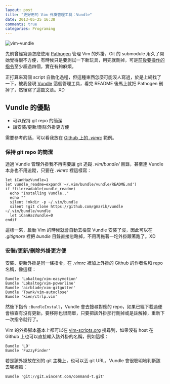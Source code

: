```yaml
---
layout: post
title: "更好用的 Vim 外掛管理工具：Vundle"
date: 2013-05-25 16:38
comments: true
categories: Programing
---
```

![vim-vundle](https://lh4.googleusercontent.com/-_0FBYCCvjPU/UaB5LuYVrWI/AAAAAAAAGXY/ewSOLLQ8_xU/s690/vim-vundle.png)

先前曾經寫過怎麼使用 [Pathogen](/posts/vim-plugins-manager-pathogen/) 管理 Vim 的外掛，Git 的 submodule 用久了開始覺得很不方便，有時候只是要測試一下新玩具，用完就刪掉，可是[前後要操作的指令](/posts/git-submodule/)至少超過四個，實在有夠麻煩。

正打算來寫個 script 自動化過程，但這種東西怎麼可能沒人寫過，於是上網找了一下，被我發現 [Vundle](https://github.com/gmarik/vundle) 這個管理工具，看完 README 後馬上就把 Pathogen 刪掉了，然後寫了這篇文章。XD

<!-- more -->

## Vundle 的優點

* 可以保持 git repo 的簡潔
* 讓安裝/更新/刪除外掛更方便

需要參考的話，可以看我放在 [Github 上的 _.vimrc_](https://github.com/chinghanho/.dotfiles/blob/4c53d90d3e1efffb3fdc1ebc44bdac1781154b19/.vimrc#L1-L39) 範例。

### 保持 git repo 的簡潔

透過 Vundle 管理外掛我不再需要讓 git 追蹤 _.vim/bundle/_ 目錄，甚至連 Vundle 本身也不用追蹤，只要在 _.vimrc_ 裡這樣寫：

``` vim
let iCanHazVundle=1
let vundle_readme=expand('~/.vim/bundle/vundle/README.md')
if !filereadable(vundle_readme)
  echo "Installing Vundle.."
  echo ""
  silent !mkdir -p ~/.vim/bundle
  silent !git clone https://github.com/gmarik/vundle ~/.vim/bundle/vundle
  let iCanHazVundle=0
endif
```

這樣一來，啟動 Vim 的時候就會自動去檢查 Vundle 安裝了沒，因此可以在 _.gitignore_ 裡把 _bundle_ 目錄直接忽略掉，不用再拖著一坨外掛跟著跑了。XD

### 安裝/更新/刪除外掛更方便

安裝、更新外掛是同一條指令，在 _.vimrc_ 裡加上外掛的 Github 的作者名和 repo 名稱，像這樣：

``` vim
Bundle 'Lokaltog/vim-easymotion'
Bundle 'Lokaltog/vim-powerline'
Bundle 'airblade/vim-gitgutter'
Bundle 'Townk/vim-autoclose'
Bundle 'kien/ctrlp.vim'
```

然後下指令 `:BundleInstall`，Vundle 會去搜尋對應的 repo，如果已經下載過便會檢查有沒有更新。要移除也很簡單，只要把該外掛那行刪掉或是註解掉，重新下一次指令就行了。

Vim 的外掛腳本基本上都可以在 [vim-scripts.org](http://vim-scripts.org/vim/scripts.html) 搜尋到，如果沒有 host 在 Github 上也可以直接輸入該外掛的名稱，例如這樣：

``` vim
Bundle 'L9'
Bundle 'FuzzyFinder'
```

若是該外掛放在別的 git 主機上，也可以丟 git URL，Vundle 會很聰明地判斷該去哪裡抓：

``` vim
Bundle 'git://git.wincent.com/command-t.git'
```
